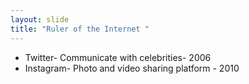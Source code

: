 ```yaml
---
layout: slide
title: "Ruler of the Internet "
---
```

* Twitter- Communicate with celebrities- 2006
* Instagram- Photo and video sharing platform - 2010
